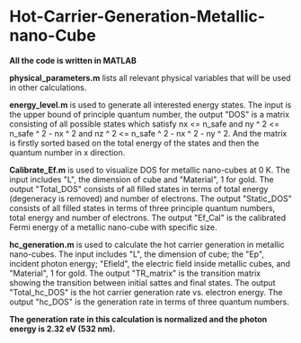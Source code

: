# Hot-Carrier-Generation-Metallic-nano-Cube
**All the code is written in MATLAB**

**physical_parameters.m** lists all relevant physical variables that will be used in other calculations. 

**energy_level.m** is used to generate all interested energy states. The input is the upper bound of principle quantum number, the output "DOS" is a matrix consisting of all possible states which satisfy nx <= n_safe and ny ^ 2 <= n_safe ^ 2 - nx ^ 2 and nz ^ 2 <= n_safe ^ 2 - nx ^ 2 - ny ^ 2. And the matrix is firstly sorted based on the total energy of the states and then the quantum number in x direction.

**Calibrate_Ef.m** is used to visualize DOS for metallic nano-cubes at 0 K. The input includes "L", the dimension of cube and "Material", 1 for gold. The output "Total_DOS" consists of all filled states in terms of total energy (degeneracy is removed) and number of electrons. The output "Static_DOS" consists of all filled states in terms of three principle quantum numbers, total energy and number of electrons. The output "Ef_Cal" is the calibrated Fermi energy of a metallic nano-cube with specific size.

**hc_generation.m** is used to calculate the hot carrier generation in metallic nano-cubes. The input includes "L", the dimension of cube; the "Ep", incident photon energy; "Efield", the electric field inside metallic cubes, and "Material", 1 for gold. The output "TR_matrix" is the transition matrix showing the transition between initial sattes and final states. The output "Total_hc_DOS" is the hot carrier generation rate vs. electron energy. The output "hc_DOS" is the generation rate in terms of three quantum numbers.

**The generation rate in this calculation is normalized and the photon energy is 2.32 eV (532 nm).**
